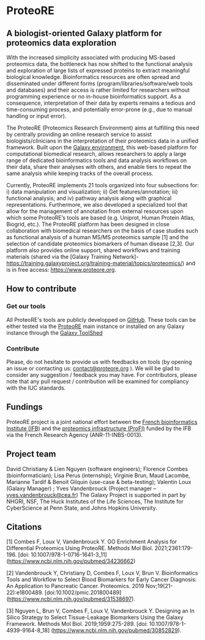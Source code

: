 # ProteoRE
## A biologist-oriented Galaxy platform for proteomics data exploration

With the increased simplicity associated with producing MS-based proteomics data, the bottleneck has now shifted to the functional analysis and exploration of large lists of expressed proteins to extract meaningful biological knowledge. Bioinformatics resources are often spread and disseminated under different forms (program/libraries/software/web tools and databases) and their access is rather limited for researchers without programming experience or no in-house bioinformatics support. As a consequence, interpretation of their data by experts remains a tedious and time-consuming process, and potentially error-prone (e.g., due to manual handling or input error).

The ProteoRE (Proteomics Research Environment) aims at fulfilling this need by centrally providing an online research service to assist biologists/clinicians in the interpretation of their proteomics data in a unified framework. Built upon the [Galaxy environment](https://github.com/galaxyproject), this web-based platform for computational biomedical research, allows researchers to apply a large range of dedicated bioinformatics tools and data analysis workflows on their data, share their analyses with others, and enable tiers to repeat the same analysis while keeping tracks of the overall process. 
 
Currently, ProteoRE implements 21 tools organized into four subsections for: i) data manipulation and visualization; ii) Get features/annotation; iii) functional analysis; and iv) pathway analysis along with graphical representations. Furthermore, we also developed a specialized tool that allow for the management of annotation from external resources upon which some ProteoRE’s tools are based (e.g. Uniprot, Human Protein Atlas, Biogrid, etc.). The ProteoRE platform has been designed in close collaboration with biomedical researchers on the basis of case studies such as functional analysis of a human MS/MS proteomics sample [1] and the selection of candidate proteomics biomarkers of human disease [2,3]. Our platform also provides online support, shared workflows and training materials (shared via the [Galaxy Training Network]- https://training.galaxyproject.org/training-material/topics/proteomics/) and is in free access: https://www.proteore.org. 

How to contribute
-----------------

### Get our tools
All ProteoRE's tools are publicly developped on [GitHub](https://github.com/ifb-git/ProteoRE).
These tools can be either tested via the [ProteoRE](http://www.proteore.org) main instance or installed on any Galaxy instance through the [Galaxy ToolShed](https://toolshed.g2.bx.psu.edu/repository/browse_repositories_by_user?user_id=dca2dd1ff3407665)

### Contribute
Please, do not hesitate to provide us with feedbacks on tools (by opening an issue or contacting us: contact@proteore.org ). We will be glad to consider any suggestion / feedback you may have.
For contributors, please note that any pull request / contribution will be examined for compliancy with the IUC standards.


Fundings 
---------
ProteoRE project is a joint national effort between the [French bioinformatics Institute (IFB)](https://www.france-bioinformatique.fr/en) and the [proteomics infrastructure (ProFI)](http://www.profiproteomics.fr) funded by the IFB via the French Research Agency (ANR-11-INBS-0013).

 
Project team
------------
David Christiany & Lien Nguyen (software engineers);  Florence Combes (bioinformatician);  Lisa Perus (internship);  Virginie Brun, Maud Lacombe, Marianne Tardif & Benoit Gilquin (use-case & beta-testing); Valentin Loux (Galaxy Manager) ; Yves Vandenbrouck (Project manager – yves.vandenbrouck@cea.fr) The Galaxy Project is supported in part by NHGRI, NSF, The Huck Institutes of the Life Sciences, The Institute for CyberScience at Penn State, and Johns Hopkins University.


Citations
---------
[1]	Combes F, Loux V, Vandenbrouck Y. GO Enrichment Analysis for Differential Proteomics Using ProteoRE. Methods Mol Biol. 2021;2361:179-196. [doi: 10.1007/978-1-0716-1641-3_11] (https://www.ncbi.nlm.nih.gov/pubmed/34236662) 

[2]	Vandenbrouck Y, Christiany D, Combes F, Loux V, Brun V. Bioinformatics Tools and Workflow to Select Blood Biomarkers for Early Cancer Diagnosis: An Application to Pancreatic Cancer. Proteomics. 2019 Nov;19(21-22):e1800489. [doi:10.1002/pmic.201800489] (https://www.ncbi.nlm.nih.gov/pubmed/31538697).

[3] Nguyen L, Brun V, Combes F, Loux V, Vandenbrouck Y. Designing an In Silico Strategy to Select Tissue-Leakage Biomarkers Using the Galaxy Framework. Methods Mol Biol. 2019;1959:275-289. [doi: 10.1007/978-1-4939-9164-8_18] (https://www.ncbi.nlm.nih.gov/pubmed/30852829).
